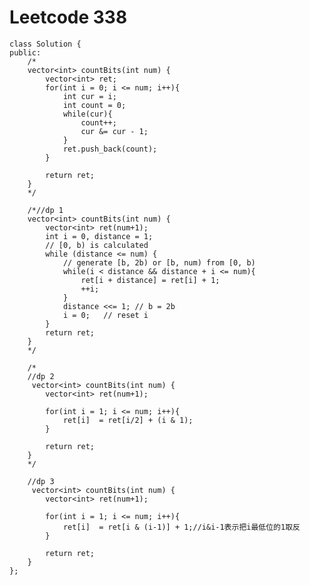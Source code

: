 # Leetcode 338
    class Solution {
    public:
        /*
        vector<int> countBits(int num) {
            vector<int> ret;
            for(int i = 0; i <= num; i++){
                int cur = i;
                int count = 0;
                while(cur){
                    count++;
                    cur &= cur - 1;
                }
                ret.push_back(count);
            }

            return ret;
        }
        */

        /*//dp 1
        vector<int> countBits(int num) {
            vector<int> ret(num+1);
            int i = 0, distance = 1;
            // [0, b) is calculated
            while (distance <= num) {
                // generate [b, 2b) or [b, num) from [0, b)
                while(i < distance && distance + i <= num){
                    ret[i + distance] = ret[i] + 1;
                    ++i;
                }
                distance <<= 1; // b = 2b
                i = 0;   // reset i
            }
            return ret;
        }
        */

        /*
        //dp 2
         vector<int> countBits(int num) {
            vector<int> ret(num+1);

            for(int i = 1; i <= num; i++){
                ret[i]  = ret[i/2] + (i & 1);
            }

            return ret;
        }   
        */

        //dp 3
         vector<int> countBits(int num) {
            vector<int> ret(num+1);

            for(int i = 1; i <= num; i++){
                ret[i]  = ret[i & (i-1)] + 1;//i&i-1表示把i最低位的1取反
            }

            return ret;
        }   
    };
